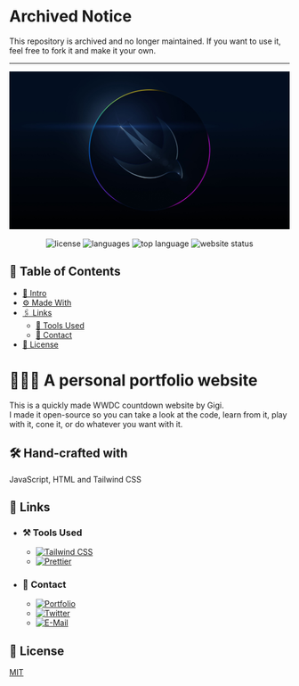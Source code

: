 # Archived Notice

This repository is archived and no longer maintained.
If you want to use it, feel free to fork it and make it your own.

---

![Logo](https://raw.githubusercontent.com/DarthGigi/wwdc/gh-pages/assets/images/Swift.jpg)<p align=center>
<img src="https://img.shields.io/github/license/DarthGigi/wwdc?style=for-the-badge" alt="license">
<img src="https://img.shields.io/github/languages/count/DarthGigi/wwdc?style=for-the-badge" alt="languages">
<img src="https://img.shields.io/github/languages/top/DarthGigi/wwdc?style=for-the-badge" alt="top language">
<img src="https://img.shields.io/website?style=for-the-badge&url=https%3A%2F%2Fwwdc.mrgigi.me" alt="website status">

</p>

## 📑 Table of Contents

- [👋 Intro](https://github.com/DarthGigi/wwdc/#-a-personal-portfolio-website)
- [⚙️ Made With](https://github.com/DarthGigi/wwdc/#-hand-crafted-with)
- [🖇 Links](https://github.com/DarthGigi/wwdc/#-links)
  - [🔗 Tools Used](https://github.com/DarthGigi/wwdc/#%EF%B8%8F-tools-used)
  - [🔗 Contact](https://github.com/DarthGigi/wwdc/#-contact)
- [📄 License](https://github.com/DarthGigi/wwdc/#-license)

# 👨🏻‍💻 A personal portfolio website

This is a quickly made WWDC countdown website by Gigi. \
I made it open-source so you can take a look at the code, learn from it, play with it, cone it, or do whatever you want with it.

## 🛠 Hand-crafted with

JavaScript, HTML and Tailwind CSS

## 🔗 Links

- ### ⚒️ Tools Used

  - [![Tailwind CSS](https://img.shields.io/static/v1?label=&message=Tailwind+CSS&color=111827&style=for-the-badge&logo=Tailwind+CSS)](https://tailwindcss.com/)
  - [![Prettier](https://img.shields.io/static/v1?label=&message=Prettier&color=111827&style=for-the-badge&logo=Prettier)](https://prettier.io/)

- ### 🤝 Contact
  - [![Portfolio](https://img.shields.io/static/v1?label=&message=My+Portfolio&color=%23111827&style=for-the-badge&logo=ko-fi)](https://mrgigi.me/)
  - [![Twitter](https://img.shields.io/static/v1?label=&message=Twitter&color=111827&style=for-the-badge&logo=Twitter)](https://twitter.com/iDarthGigi)
  - [![E-Mail](https://img.shields.io/static/v1?label=&message=E-Mail&color=111827&style=for-the-badge&logo=gmail)](mailto:overlap.corrals0d@icloud.com)

## 📜 License

[MIT](https://github.com/DarthGigi/wwdc/blob/gh-pages/LICENSE)
